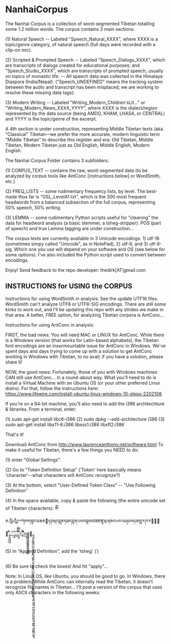 # NanhaiCorpus

The Nanhai Corpus is a collection of word-segmented Tibetan totalling some 1.2 million words. The corpus contains 3 main sections: 

(1) Natural Speech -- Labeled "Speech_Natural_XXXX", where XXXX is a topic/genre category, of natural speech (full days were recorded with a clip-on mic). 

(2) Scripted & Prompted Speech -- Labeled "Speech_Dialogs_XXXX", which are transcripts of dialogs created for educational purposes; and "Speech_Studio_XXXX", which are transcripts of prompted speech, usually on topics of monastic life. 
  -- All speech data was collected in the Himalaya Diaspora (India/Nepal). ("Speech_UNDEFINED" means the tracking system between the audio and transcript has been misplaced; we are working to resolve these missing data tags). 
  
(3) Modern Writing -- Labeled "Writing_Modern_Children'sLit..." or "Writing_Modern_News_XXXX_YYYY", where XXXX is the dialect/region represented by the data source (being AMDO, KHAM, LHASA, or CENTRAL) and YYYY is the topic/genre of the excerpt. 

A 4th section is under construction, representing Middle Tibetan texts (aka "Classical" Tibetan—we prefer the more accurate, modern linguistic term "Middle Tibetan" to describe this register and era: Old Tibetan, Middle Tibetan, Modern Tibetan just as Old English, Middle English, Modern English. 

The Nanhai Corpus Folder contains 3 subfolders: 

(1) CORPUS_TEXT -- contains the raw, word-segmented data (to be analyzed by corpus tools like AntConc [instructions below] or WordSmith, etc.) 

(2) FREQ_LISTS -- some rudimentary frequency lists, by level. The best-made thus far is "GSL_LevelA1.txt", which is the 300 most frequent headwords from a balanced subsection of the full corpus, representing 50% speech, 50% writing. 

(3) LEMMA -- some rudimentary Python scripts useful for "cleaning" the data for headword analysis (a basic stemmer, a tsheg-stripper). POS (part of speech) and true Lemma tagging are under construction... 

The corpus texts are currently available in 3 Unicode encodings: 1) utf-16 (sometimes simpy called "Unicode", as in NotePad), 2) utf-8, and 3) utf-8-sig. Which one you use will depend on your software and OS (see below for some options). I've also included the Python script used to convert between encodings. 

Enjoy! Send feedback to the repo developer: thedirk[AT]gmail.com 

INSTRUCTIONS for USING the CORPUS
------------------------------------
Instructions for using WordSmith in analysis: See the update UTF16 files. WordSmith can't analyze UTF8 or UTF8-SIG encodings. There are still some kinks to work out, and I'll be updating this repo with any strides we make in that area. A better, FREE option, for analyzing Tibetan corpora is AntConc... 

Instructions for using AntConc in analysis: 

FIRST, the bad news: You will need MAC or LINUX for AntConc. While there is a Windows version (that works for Latin-based alphabets), the Tibetan font encodings are an insurmountable issue for AntConc in Windows. We've spent days and days trying to come up with a solution to get AntConc working in Windows with Tibetan, to no avail; if you have a solution, please share it! 

NOW, the good news: Fortunately, those of you with Windows machines CAN still use AntConc... in a round-about way. What you'll need to do is install a Virtual Machine with an Ubuntu OS (or your other preferred Linux distro). For that, follow the instructions here: https://www.lifewire.com/install-ubuntu-linux-windows-10-steps-2202108 

If you're on a 64-bit machine, you'll also need to add the i386 architechture & libraries. From a terminal, enter:

(1) sudo apt-get install libc6-i386
(2) sudo dpkg --add-architecture i386
(3) sudo apt-get install libx11-6:i386 libxss1:i386 libxft2:i386

That's it! 

Download AntConc from http://www.laurenceanthony.net/software.html 
To make it useful for Tibetan, there's a few things you NEED to do: 

(1) enter "Global Settings". 

(2) Go to "Token Definition Setup" ('Token' here basically means 'character'--what characters will AntConc recognize?) 

(3) At the bottom, select "User-Defined Token Class" -- "Use Following Definition" 

(4) In the space available, copy & paste the following (the entire unicode set of Tibetan characters): 
ༀ༁༂༃༸༹ཀཁགགྷངཅཆཇ཈ཉཊཋཌཌྷཎཏཐདདྷནཔཕབབྷམཙཚཛཛྷཝཞཟའཡརལཤཥསཧཨཀྵཪཫཬ཭཮཯཰ཱཱཱིིུུྲྀཷླྀཹེཻོཽཾཿ྄ཱྀྀྂྃ྅ྌྍྎྏྐྑྒྒྷྔྕྖྗ྘ྙྚྛྜྜྷྞྟྠྡྡྷྣྤྥྦྦྷྨྩྪྫྫྷྭྮྯྰྱྲླྴྵྶྷྸྐྵྺྻྼ

(5) In "Append Definition", add the 'tsheg' (་)

(6) Be sure to check the boxes! And hit "apply"... 

Note: In Linux OS, like Ubuntu, you should be good to go. In Windows, there is a problem: While AntConc can internally read the Tibetan, it doesn't recognize file names in Tibetan... I'll post a version of the corpus that uses only ASCII characters in the following weeks. 
